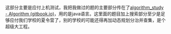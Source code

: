 这部分主要是应付上机测试，我把我做过的题的主要部分传在了[algorithm_study - Algorithm (gitbook.io)](https://wouuyoauins-organization.gitbook.io/algorithm/)，用的是java语言。这里面的题目加上搜索部分至少是足够应付我们学校的夏令营了，别的学校的可能还得再加动态规划分治并查集，是个超级大工程。



